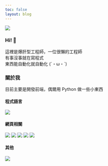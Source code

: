 ```yaml
---
toc: false
layout: blog
---
```


<div class="p-12">
  <image class="rounded-full w-1/2 sm:w-1/4" src="https://avatars.githubusercontent.com/u/45209009?v=2" />
</div>

### Hi! 👋

這裡是爆肝型工程師，一位很懶的工程師</br>
有事沒事就在寫程式</br>
東西能自動化就自動化 (´・ω・`)

### 關於我

目前主要是開發前端，偶爾用 Python 做一些小東西

#### 程式語言

<image class="ml-0" src="https://skillicons.dev/icons?i=javascript,typescript,java,c,cpp,cs,python&theme=light" />

#### 網頁相關

<image class="ml-0" src="https://skillicons.dev/icons?i=vite,react,vue,nextjs&theme=light" />
<image class="ml-0" src="https://skillicons.dev/icons?i=tailwind,materialui,bootstrap&theme=light" />
<image class="ml-0" src="https://skillicons.dev/icons?i=nestjs,mysql,firebase,graphql,postgres,mongodb,sqlite,prisma,nginx&theme=light" />
<image class="ml-0" src="https://skillicons.dev/icons?i=cloudflare,gcp,heroku&theme=light" />
<image class="ml-0" src="https://skillicons.dev/icons?i=nodejs,bun,docker&theme=light" />

#### 其他

<image class="ml-0" src="https://skillicons.dev/icons?i=anaconda,arduino,tensorflow,unity&theme=light" />
